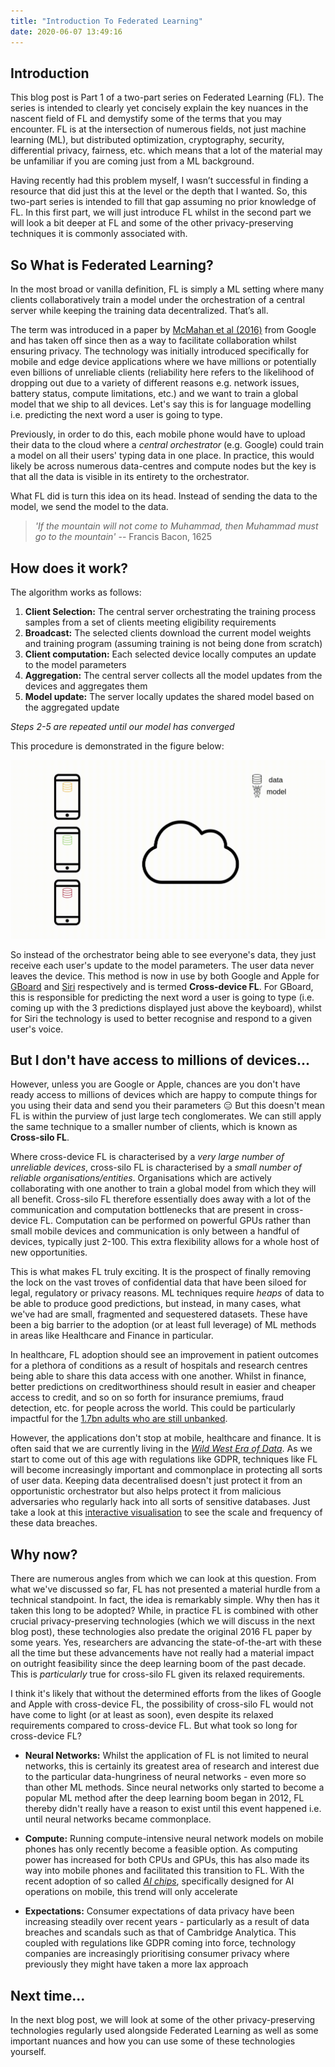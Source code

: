 ```yaml
---
title: "Introduction To Federated Learning"
date: 2020-06-07 13:49:16
---
```


## Introduction

This blog post is Part 1 of a two-part series on Federated Learning (FL). The series is intended to clearly yet concisely explain the key nuances in the nascent field of FL and demystify some of the terms that you may encounter. FL is at the intersection of numerous fields, not just machine learning (ML), but distributed optimization, cryptography, security, differential privacy, fairness, etc. which means that a lot of the material may be unfamiliar if you are coming just from a ML background.

Having recently had this problem myself, I wasn’t successful in finding a resource that did just this at the level or the depth that I wanted. So, this two-part series is intended to fill that gap assuming no prior knowledge of FL. In this first part, we will just introduce FL whilst in the second part we will look a bit deeper at FL and some of the other privacy-preserving techniques it is commonly associated with.

## So What is Federated Learning?

In the most broad or vanilla definition, FL is simply a ML setting where many clients collaboratively train a model under the orchestration of a central server while keeping the training data decentralized. That’s all.

The term was introduced in a paper by [McMahan et al (2016)] from Google and has taken off since then as a way to facilitate collaboration whilst ensuring privacy. The technology was initially introduced specifically for mobile and edge device applications where we have millions or potentially even billions of unreliable clients (reliability here refers to the likelihood of dropping out due to a variety of different reasons e.g. network issues, battery status, compute limitations, etc.) and we want to train a global model that we ship to all devices. Let's say this is for language modelling i.e. predicting the next word a user is going to type.

Previously, in order to do this, each mobile phone would have to upload their data to the cloud where a *central orchestrator* (e.g. Google) could train a model on all their users' typing data in one place. In practice, this would likely be across numerous data-centres and compute nodes but the key is that all the data is visible in its entirety to the orchestrator.

What FL did is turn this idea on its head. Instead of sending the data to the model, we send the model to the data.

> _'If the mountain will not come to Muhammad, then Muhammad must go to the mountain'_
> -- Francis Bacon, 1625

## How does it work?

The algorithm works as follows:

1. **Client Selection:** The central server orchestrating the training process samples from a set of clients meeting eligibility requirements
2. **Broadcast:** The selected clients download the current model weights and training program (assuming training is not being done from scratch)
3. **Client computation:** Each selected device locally computes an update to the model parameters
4. **Aggregation:** The central server collects all the model updates from the devices and aggregates them
5. **Model update:** The server locally updates the shared model based on the aggregated update

_Steps 2-5 are repeated until our model has converged_

This procedure is demonstrated in the figure below:

<img class="blog_image" src="/images/fl/fl.gif">

So instead of the orchestrator being able to see everyone's data, they just receive each user's update to the model parameters. The user data never leaves the device. This method is now in use by both Google and Apple for [GBoard] and [Siri] respectively and is termed **Cross-device FL**. For GBoard, this is responsible for predicting the next word a user is going to type (i.e. coming up with the 3 predictions displayed just above the keyboard), whilst for Siri the technology is used to better recognise and respond to a given user's voice.

## But I don't have access to millions of devices...

However, unless you are Google or Apple, chances are you don't have ready access to millions of devices which are happy to compute things for you using their data and send you their parameters :expressionless: But this doesn't mean FL is within the purview of just large tech conglomerates. We can still apply the same technique to a smaller number of clients, which is known as **Cross-silo FL**.

Where cross-device FL is characterised by a _very large number of unreliable devices_, cross-silo FL is characterised by a _small number of reliable organisations/entities_. Organisations which are actively collaborating with one another to train a global model from which they will all benefit. Cross-silo FL therefore essentially does away with a lot of the communication and computation bottlenecks that are present in cross-device FL. Computation can be performed on powerful GPUs rather than small mobile devices and communication is only between a handful of devices, typically just 2-100. This extra flexibility allows for a whole host of new opportunities.

This is what makes FL truly exciting. It is the prospect of finally removing the lock on the vast troves of confidential data that have been siloed for legal, regulatory or privacy reasons. ML techniques require *heaps* of data to be able to produce good predictions, but instead, in many cases, what we've had are small, fragmented and sequestered datasets. These have been a big barrier to the adoption (or at least full leverage) of ML methods in areas like Healthcare and Finance in particular.

In healthcare, FL adoption should see an improvement in patient outcomes for a plethora of conditions as a result of hospitals and research centres being able to share this data access with one another. Whilst in finance, better predictions on creditworthiness should result in easier and cheaper access to credit, and so on so forth for insurance premiums, fraud detection, etc. for people across the world. This could be particularly impactful for the [1.7bn adults who are still unbanked].

However, the applications don't stop at mobile, healthcare and finance. It is often said that we are currently living in the _[Wild West Era of Data]_. As we start to come out of this age with regulations like GDPR, techniques like FL will become increasingly important and commonplace in protecting all sorts of user data. Keeping data decentralised doesn't just protect it from an opportunistic orchestrator but also helps protect it from malicious adversaries who regularly hack into all sorts of sensitive databases. Just take a look at this [interactive visualisation] to see the scale and frequency of these data breaches.

## Why now?

There are numerous angles from which we can look at this question. From what we've discussed so far, FL has not presented a material hurdle from a technical standpoint. In fact, the idea is remarkably simple. Why then has it taken this long to be adopted? While, in practice FL is combined with other crucial privacy-preserving technologies (which we will discuss in the next blog post), these technologies also predate the original 2016 FL paper by some years. Yes, researchers are advancing the state-of-the-art with these all the time but these advancements have not really had a material impact on outright feasibility since the deep learning boom of the past decade. This is *particularly* true for cross-silo FL given its relaxed requirements.

I think it's likely that without the determined efforts from the likes of Google and Apple with cross-device FL, the possibility of cross-silo FL would not have come to light (or at least as soon), even despite its relaxed requirements compared to cross-device FL. But what took so long for cross-device FL?

- **Neural Networks:** Whilst the application of FL is not limited to neural networks, this is certainly its greatest area of research and interest due to the particular data-hungriness of neural networks - even more so than other ML methods. Since neural networks only started to become a popular ML method after the deep learning boom began in 2012, FL thereby didn't really have a reason to exist until this event happened i.e. until neural networks became commonplace. 

- **Compute:** Running compute-intensive neural network models on mobile phones has only recently become a feasible option. As computing power has increased for both CPUs and GPUs, this has also made its way into mobile phones and facilitated this transition to FL. With the recent adoption of so called _[AI chips]_, specifically designed for AI operations on mobile, this trend will only accelerate

- **Expectations:** Consumer expectations of data privacy have been increasing steadily over recent years - particularly as a result of data breaches and scandals such as that of Cambridge Analytica. This coupled with regulations like GDPR coming into force, technology companies are increasingly prioritising consumer privacy where previously they might have taken a more lax approach

## Next time...

In the next blog post, we will look at some of the other privacy-preserving technologies regularly used alongside Federated Learning as well as some important nuances and how you can use some of these technologies yourself.

[mcmahan et al (2016)]: https://arxiv.org/abs/1602.05629
[siri]: https://www.technologyreview.com/2019/12/11/131629/apple-ai-personalizes-siri-federated-learning/
[gboard]: https://ai.googleblog.com/2017/04/federated-learning-collaborative.html
[1.7bn adults who are still unbanked]: https://globalfindex.worldbank.org/sites/globalfindex/files/chapters/2017%20Findex%20full%20report_chapter2.pdf
[wild west era of data]: https://www.theatlantic.com/sponsored/pwc-2019/internets-wild-west-days-are-coming-close/3064/
[interactive visualisation]: https://www.informationisbeautiful.net/visualizations/worlds-biggest-data-breaches-hacks/
[ai chips]: https://www2.deloitte.com/us/en/insights/industry/technology/technology-media-and-telecom-predictions/2020/ai-chips.html
